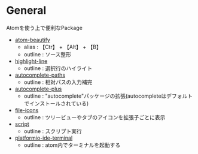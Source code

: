 # General

Atomを使う上で便利なPackage

- [atom-beautify][beautify]
  - alias : 【Ctr】 + 【Alt】 + 【B】
  - outline : ソース整形
- [highlight-line][highlight]
  - outline : 選択行のハイライト
- [autocomplete-paths][ac-paths]
  - outline : 相対パスの入力補完
- [autocomplete-plus][ac-plus]
  - outline : "autocomplete"パッケージの拡張(autocompleteはデフォルトでインストールされている)
- [file-icons][ficon]
  - outline : ツリービューやタブのアイコンを拡張子ごとに表示
- [script][script]
  - outline : スクリプト実行
- [platformio-ide-terminal][pi-terminal]
  - outline : atom内でターミナルを起動する

<!-- ref link -->
[beautify]:https://atom.io/packages/atom-beautify "atom-beautify"
[highlight]:https://atom.io/packages/highlight-line "highlight-line"
[ac-paths]:https://atom.io/packages/autocomplete-paths "autocomplete-paths"
[md-t-f]:https://atom.io/packages/markdown-table-formatter "markdown-table-formatter"
[ficon]:https://atom.io/packages/file-icons "file-icons"
[script]:https://atom.io/packages/script "script"
[ac-plus]:https://atom.io/packages/autocomplete-plus "autocomplete-plus"
[pi-terminal]:https://atom.io/packages/platformio-ide-terminal "platformio-ide-terminal"
